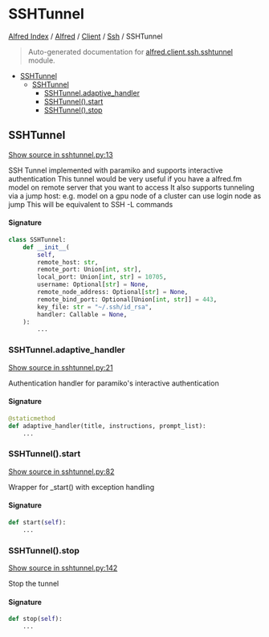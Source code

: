 # SSHTunnel

[Alfred Index](../../../README.md#alfred-index) /
[Alfred](../../index.md#alfred) /
[Client](../index.md#client) /
[Ssh](./index.md#ssh) /
SSHTunnel

> Auto-generated documentation for [alfred.client.ssh.sshtunnel](../../../../alfred/client/ssh/sshtunnel.py) module.

- [SSHTunnel](#sshtunnel)
  - [SSHTunnel](#sshtunnel-1)
    - [SSHTunnel.adaptive_handler](#sshtunneladaptive_handler)
    - [SSHTunnel().start](#sshtunnel()start)
    - [SSHTunnel().stop](#sshtunnel()stop)

## SSHTunnel

[Show source in sshtunnel.py:13](../../../../alfred/client/ssh/sshtunnel.py#L13)

SSH Tunnel implemented with paramiko and supports interactive authentication
This tunnel would be very useful if you have a alfred.fm model on remote server that you want to access
It also supports tunneling via a jump host:
e.g. model on a gpu node of a cluster can use login node as jump
     This will be equivalent to SSH -L commands

#### Signature

```python
class SSHTunnel:
    def __init__(
        self,
        remote_host: str,
        remote_port: Union[int, str],
        local_port: Union[int, str] = 10705,
        username: Optional[str] = None,
        remote_node_address: Optional[str] = None,
        remote_bind_port: Optional[Union[int, str]] = 443,
        key_file: str = "~/.ssh/id_rsa",
        handler: Callable = None,
    ):
        ...
```

### SSHTunnel.adaptive_handler

[Show source in sshtunnel.py:21](../../../../alfred/client/ssh/sshtunnel.py#L21)

Authentication handler for paramiko's interactive authentication

#### Signature

```python
@staticmethod
def adaptive_handler(title, instructions, prompt_list):
    ...
```

### SSHTunnel().start

[Show source in sshtunnel.py:82](../../../../alfred/client/ssh/sshtunnel.py#L82)

Wrapper for _start() with exception handling

#### Signature

```python
def start(self):
    ...
```

### SSHTunnel().stop

[Show source in sshtunnel.py:142](../../../../alfred/client/ssh/sshtunnel.py#L142)

Stop the tunnel

#### Signature

```python
def stop(self):
    ...
```


